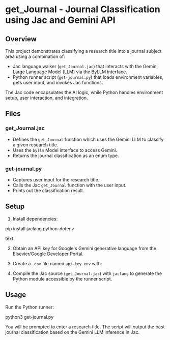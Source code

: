 # get_Journal - Journal Classification using Jac and Gemini API

## Overview

This project demonstrates classifying a research title into a journal subject area using a combination of:

- Jac language walker (`get_Journal.jac`) that interacts with the Gemini Large Language Model (LLM) via the ByLLM interface.
- Python runner script (`get-journal.py`) that loads environment variables, gets user input, and invokes Jac functions.

The Jac code encapsulates the AI logic, while Python handles environment setup, user interaction, and integration.

## Files

### get_Journal.jac

- Defines the `get_Journal` function which uses the Gemini LLM to classify a given research title.
- Uses the `byllm` Model interface to access Gemini.
- Returns the journal classification as an enum type.

### get-journal.py


- Captures user input for the research title.
- Calls the Jac `get_Journal` function with the user input.
- Prints out the classification result.

## Setup

1. Install dependencies:

pip install jaclang python-dotenv

text

2. Obtain an API key for Google's Gemini generative language from the Elsevier/Google Developer Portal.

3. Create a `.env` file named `api-key.env` with:

4. Compile the Jac source (`get_Journal.jac`) with `jaclang` to generate the Python module accessible by the runner script.

## Usage

Run the Python runner:

python3 get-journal.py


You will be prompted to enter a research title. The script will output the best journal classification based on the Gemini LLM inference in Jac.


